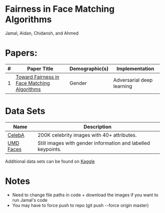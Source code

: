 # Fairness in Face Matching Algorithms
Jamal, Aidan, Chidansh, and Ahmed

# Papers:
| # 	| Paper Title                                 	| Demographic(s) 	| Implementation            	|
|---	|---------------------------------------------	|----------------	|---------------------------	|
| 1 	| [Toward Fairness in Face Matching Algorithms](https://wp.comminfo.rutgers.edu/vsingh/wp-content/uploads/sites/110/2019/09/Workshop_paper_CameraReady.pdf) 	| Gender         	| Adversarial deep learning 	|


# Data Sets
| Name      	| Description                                                  	|
|-----------	|--------------------------------------------------------------	|
| [CelebA](http://mmlab.ie.cuhk.edu.hk/projects/CelebA.html)    	| 200K celebrity images with 40+ attributes.                   	|
| [UMD Faces](https://www.umdfaces.io/) 	| Still images with gender information and labelled keypoints. 	|

Additional data sets can be found on [Kaggle](https://www.kaggle.com/c/deepfake-detection-challenge/discussion/121594)

# Notes
- Need to change file paths in code + download the images if you want to run Jamal's code
- You may have to force push to repo (git push --force origin master)
